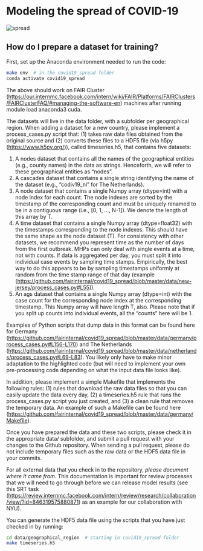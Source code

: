 # Modeling the spread of COVID-19

![spread](https://raw.githubusercontent.com/fairinternal/covid19_spread/master/img/spread.jpg)

## How do I prepare a dataset for training?

First, set up the Anaconda environment needed to run the code:

``` sh
make env  # in the covid19_spread folder
conda activate covid19_spread
```

The above should work on FAIR Cluster (https://our.internmc.facebook.com/intern/wiki/FAIR/Platforms/FAIRClusters/FAIRClusterFAQ/#managing-the-software-en) machines after running module load anaconda3 cuda.

The datasets will live in the data folder, with a subfolder per geographical region. When adding a dataset for a new country, please implement a process_cases.py script that: (1) takes raw data files obtained  from the original source and (2) converts these files to a HDF5 file (via h5py (https://www.h5py.org/)), called timeseries.h5, that contains five datasets: 

1. A nodes dataset that contains all the names of the geographical entities (e.g., county names) in the data as strings. Henceforth, we will refer to these geographical entities as “nodes”.
2. A cascades dataset that contains a single string identifying the name of the dataset (e.g., “codiv19_nl” for The Netherlands).
3. A node dataset that contains a single Numpy array (dtype=int) with a node index for each count. The node indexes are sorted by the timestamp of the corresponding count and must be uniquely renamed to be in a contiguous range (i.e., [0, 1, ..., N-1]). We denote the length of this array by T.
4. A time dataset that contains a single Numpy array (dtype=float32) with the timestamps corresponding to the node indexes. This should have the same shape as the node dataset (T). For consistency with other datasets, we recommend you represent time as the number of days from the first outbreak. 
    MHPs can only deal with single events at a time, not with counts. If data is aggregated per day, you must split it into individual case events by sampling time stamps. Empirically, the best way to do this appears to be by sampling timestamps uniformly at random from the time stamp range of that day (example (https://github.com/fairinternal/covid19_spread/blob/master/data/new-jersey/process_cases.py#L55)).
5. An ags dataset that contains a single Numpy array (dtype=int) with the case count for the corresponding node index at the corresponding timestamp. This Numpy array will have length T, also. Please note that if you split up counts into individual events, all the “counts” here will be 1.

Examples of Python scripts that dump data in this format can be found here for Germany (https://github.com/fairinternal/covid19_spread/blob/master/data/germany/process_cases.py#L156-L170) and The Netherlands (https://github.com/fairinternal/covid19_spread/blob/master/data/netherlands/process_cases.py#L69-L83). You likely only have to make minor adaptation to the highlighted code (but will need to implement your own pre-processing code depending on what the input data file looks like).

In addition, please implement a simple Makefile that implements the following rules: (1) rules that download the raw data files so that you can easily update the data every day, (2) a timeseries.h5 rule that runs the process_cases.py script you just created, and (3) a clean rule that removes the temporary data. An example of such a Makefile can be found here (https://github.com/fairinternal/covid19_spread/blob/master/data/germany/Makefile).

Once you have prepared the data and these two scripts, please check it in the appropriate data/ subfolder, and submit a pull request with your changes to the Github repository. When sending a pull request, please do not include temporary files such as the raw data or the HDF5 data file in your commits.

For all external data that you check in to the repository, *please document where it came from*. This documentation is important for review processes that we will need to go through before we can release model results (see this SRT task (https://review.internmc.facebook.com/intern/review/research/collaboration/view/?id=846319575880871) as an example for our collaboration with NYU). 

You can generate the HDF5 data file using the scripts that you have just checked in by running:

``` sh
cd data/geographical_region  # starting in covid19_spread folder
make timeseries.h5
```

